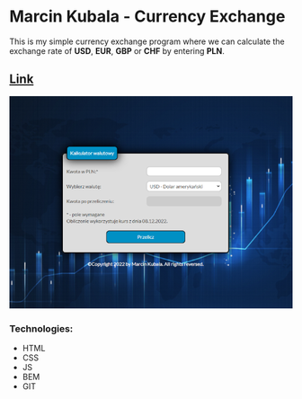 # Marcin Kubala - Currency Exchange

This is my simple currency exchange program where we can calculate the exchange rate of **USD**, **EUR**, **GBP** or **CHF** by entering **PLN**.

## [Link](https://m4rti89.github.io/CurrencyExchange/)

![Screenshot](https://github.com/M4rti89/CurrencyExchange/blob/main/img/CurrencyExchangeImage.png)

### Technologies:
- HTML
- CSS
- JS
- BEM
- GIT